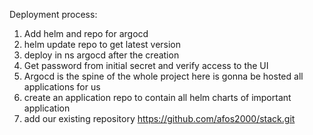 Deployment process:
1. Add helm and repo for argocd
2. helm update repo to get latest version
3. deploy in ns argocd after the creation
4. Get password from initial secret and verify access to the UI
5. Argocd is the spine of the whole project here is gonna be hosted all applications for us
6. create an application repo to contain all helm charts of important application
7. add our existing repository https://github.com/afos2000/stack.git